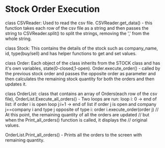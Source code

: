 # Stock Order Execution

class CSVReader: Used to read the csv file.
CSVReader.get_data() - this function takes each row of the csv file as a string and then passes the string to CSVReader.split() to split the strings, removing the ',' from the whole string.

class Stock: This contains the details of the stock such as company_name, id, type(buy/sell) and has helper functions to get and set values.

class Order: Each object of the class inherits from the STOCK class and has it's 
own variables, state(0-closed,1-open).
Order.execute_order() - called by the previous stock order and passes the opposite order as parameter and then calculates the remaining stock quantity for both the orders and then updates it.

class OrderList: class that contains an array of Orders(each row of the csv file),
OrderList.Execute_all_orders() - Two loops are run:
   loop i: 0 -> end of list:
     if order i is open
       loop j:i+1 -> end of list
          if order j is open and company j==company i and type j opposite of type i:
             order i.execute_order(order j)
             // At this point, the remaining quantity of all the orders are updated
            // but when the Print_all_orders() function is called, it displays the                        // original values.

OrderList.Print_all_orders() - Prints all the orders to the screen with remaining quantity.

